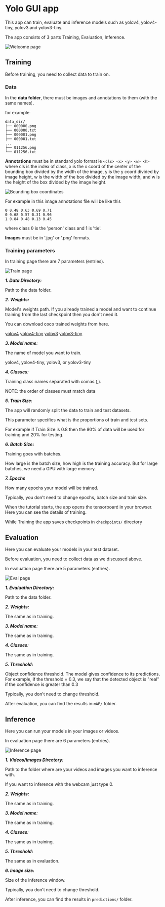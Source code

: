 # Yolo GUI app

This app can train, evaluate and inference models such as
yolov4, yolov4-tiny, yolov3 and yolov3-tiny.

The app consists of 3 parts Training, Evaluation, Inference.

![Welcome page](images/welcome.png)

## Training
Before training, you need to collect data to train on.

### Data

In the **data folder**, 
there must be images and annotations to them 
(with the same names).

for example:
```
data_dir/
├── 000000.png
├── 000000.txt
├── 000001.png
├── 000001.txt
...
├── 011256.png
└── 011256.txt
```

**Annotations** must be in standard yolo format ie ```<cls> <x> <y> <w> <h>```
where cls is the index of class,
x is the x coord of the center of the bounding box divided by the width of the image, 
y is the y coord divided by image height,
w is the width of the box divided by the image width,
and w is the height of the box divided by the image height.

![Bounding box coordinates](images/coords.jpg)

For example in this image annotations file will be like this
```
0 0.48 0.63 0.69 0.71
0 0.68 0.57 0.31 0.96
1 0.84 0.48 0.13 0.45
```
where class 0 is the 'person' class and 1 is 'tie'.

**Images** must be in '.jpg' or '.png' formats.


### Training parameters

In training page there are 7 parameters (entries).

![Train page](images/train.png)


***1. Data Directory:***

Path to the data folder.


***2. Weights:***

Model's weights path. If you already trained a model and want to 
continue training from the last checkpoint then you don't need it.

You can download coco trained weights from here.

[yolov4](https://github.com/AlexeyAB/darknet/releases/download/darknet_yolo_v3_optimal/yolov4.weights)
[yolov4-tiny](https://github.com/AlexeyAB/darknet/releases/download/darknet_yolo_v4_pre/yolov4-tiny.weights)
[yolov3](https://pjreddie.com/media/files/yolov3.weights)
[yolov3-tiny](https://pjreddie.com/media/files/yolov3-tiny.weights)

***3. Model name:***

The name of model you want to train.

yolov4, yolov4-tiny, yolov3, or yolov3-tiny


***4. Classes:***

Training class names separated with comas (,).

NOTE: the order of classes must match data

***5. Train Size:***

The app will randomly split the data to train and test datasets.

This parameter specifies what is the proportions of train and test sets.

For example if Train Size is 0.8 then the 80% of data 
will be used for training and 20% for testing.

***6. Batch Size:***

Training goes with batches.

How large is the batch size, how high is the training accuracy.
But for large batches, we need a GPU with large memory.

***7. Epochs***

How many epochs your model will be trained.


Typically, you don't need to change epochs, batch size and train size.

When the tutorial starts, the app opens 
the tensorboard in your browser. 
Here you can see the details of training.

While Training the app saves checkpoints in ```checkpoints/``` directory


## Evaluation

Here you can evaluate your models in your test dataset.

Before evaluation, you need to collect data as we discussed above.

In evaluation page there are 5 parameters (entries).

![Eval page](images/eval.png)


***1. Evaluation Directory:***

Path to the data folder.

***2. Weights:***

The same as in training.

***3. Model name:***

The same as in training.

***4. Classes:***

The same as in training.


***5. Threshold:***

Object confidence threshold.
The model gives confidence to its predictions.
For example, if the threshold = 0.3, we say
that the detected object is "real" if the confidence is greater than 0.3

Typically, you don't need to change threshold.

After evaluation, you can find the results in ```mAP/``` folder.



## Inference

Here you can run your models in your images or videos.

In evaluation page there are 6 parameters (entries).

![Inference page](images/infer.png)


***1. Videos/Images Directory:***

Path to the folder where are your videos and images
you want to inference with.

If you want to inference with the webcam just type 0.

***2. Weights:***

The same as in training.

***3. Model name:***

The same as in training.

***4. Classes:***

The same as in training.


***5. Threshold:***

The same as in evaluation.


***6. Image size:***

Size of the inference window.

Typically, you don't need to change threshold.

After inference, you can find the results in ```predictions/``` folder.
